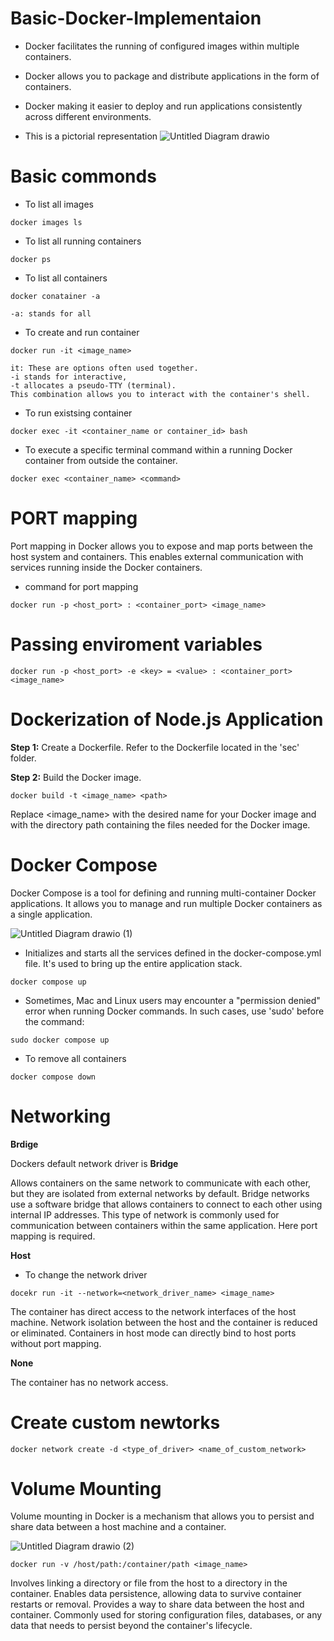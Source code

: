 # Basic-Docker-Implementaion

* Docker facilitates the running of configured images within multiple containers.
* Docker allows you to package and distribute applications in the form of containers.
* Docker making it easier to deploy and run applications consistently across different environments.

* This is a pictorial representation
![Untitled Diagram drawio](https://github.com/NishantSatere/Basic-Docker-Implementaion/assets/100207648/0f291c18-1f09-4e31-8ac7-55c54bdb8d05)

# Basic commonds

* To list all images
```docker
docker images ls
```

* To list all running containers
``` docker
docker ps
```
* To list all containers
```docker
docker conatainer -a

-a: stands for all
```

* To create and run container
```docker
docker run -it <image_name>

it: These are options often used together.
-i stands for interactive,
-t allocates a pseudo-TTY (terminal).
This combination allows you to interact with the container's shell.
```
* To run existsing container
```docker
docker exec -it <container_name or container_id> bash
```
* To execute a specific terminal command within a running Docker container from outside the container.
```docker
docker exec <container_name> <command>
```

# PORT mapping

Port mapping in Docker allows you to expose and map ports between the host system and containers. This enables external communication with services running inside the Docker containers. 

* command for port mapping
```docker
docker run -p <host_port> : <container_port> <image_name>
```

# Passing enviroment variables
```docker
docker run -p <host_port> -e <key> = <value> : <container_port> <image_name>
```

# Dockerization of Node.js Application

**Step 1:** Create a Dockerfile. Refer to the Dockerfile located in the 'sec' folder.

**Step 2:** Build the Docker image.

```docker
docker build -t <image_name> <path>
```
Replace <image_name> with the desired name for your Docker image and <path> with the directory path containing the files needed for the Docker image.

# Docker Compose

Docker Compose is a tool for defining and running multi-container Docker applications. It allows you to manage and run multiple Docker containers as a single application.


![Untitled Diagram drawio (1)](https://github.com/NishantSatere/Basic-Docker-Implementaion/assets/100207648/548b0878-bd45-4a3b-b59e-edfef3661be2)

*  Initializes and starts all the services defined in the docker-compose.yml file. It's used to bring up the entire application stack.
```docker
docker compose up
```

* Sometimes, Mac and Linux users may encounter a "permission denied" error when running Docker commands. In such cases, use 'sudo' before the command:
```docker
sudo docker compose up
```

* To remove all containers
```docker
docker compose down
```


# Networking

**Brdige**

Dockers default network driver is **Bridge**

Allows containers on the same network to communicate with each other, but they are isolated from external networks by default. 
Bridge networks use a software bridge that allows containers to connect to each other using internal IP addresses. 
This type of network is commonly used for communication between containers within the same application.
Here port mapping is required.

**Host**

* To change the network driver
```docker
docekr run -it --network=<network_driver_name> <image_name>
```
The container has direct access to the network interfaces of the host machine.
Network isolation between the host and the container is reduced or eliminated.
Containers in host mode can directly bind to host ports without port mapping.

**None**

The container has no network access.

# Create custom newtorks
```docker
docker network create -d <type_of_driver> <name_of_custom_network>
```

# Volume Mounting

Volume mounting in Docker is a mechanism that allows you to persist and share data between a host machine and a container.

![Untitled Diagram drawio (2)](https://github.com/NishantSatere/Basic-Docker-Implementaion/assets/100207648/5a9ddac1-0d5a-414f-a850-bfc0704317a9)


```docker
docker run -v /host/path:/container/path <image_name>
```

Involves linking a directory or file from the host to a directory in the container.
Enables data persistence, allowing data to survive container restarts or removal.
Provides a way to share data between the host and container.
Commonly used for storing configuration files, databases, or any data that needs to persist beyond the container's lifecycle.
